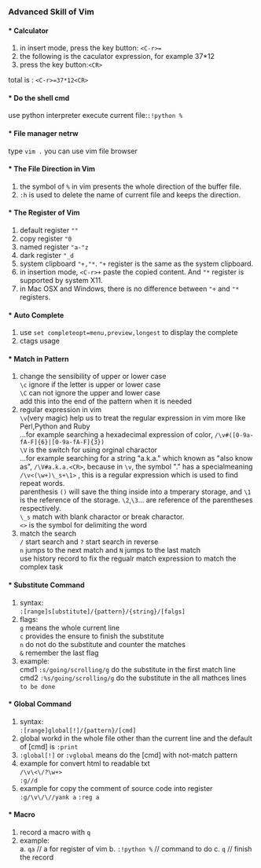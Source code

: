 ### Advanced Skill of Vim

#### * Calculator

1. in insert mode, press the key button: `<C-r>=`
2. the following is the caculator expression, for example 37*12
3. press the key button:`<CR>`

total is : `<C-r>=37*12<CR>`

#### * Do the shell cmd

use python interpreter execute current file:`:!python %`

#### * File manager netrw

type `vim .` you can use vim file browser

#### * The File Direction in Vim

1. the symbol of `%` in vim presents the whole direction of the buffer file.
2. `:h` is used to delete the name of current file and keeps the direction.

#### * The Register of Vim

1. default register `""`
2. copy register `"0`
3. named register `"a-"z`
4. dark register `"_d`
5. system clipboard `"+,"*`. `"+` register is the same as the system clipboard.
6. in insertion mode, `<C-r>+` paste the copied content. And `"*` register is supported by system X11.
7. in Mac OSX and Windows, there is no difference between `"+` and `"*` registers.

#### * Auto Complete

1. use `set completeopt=menu,preview,longest` to display the complete
2. ctags usage

#### * Match in Pattern

1. change the sensibility of upper or lower case
<br>`\c` ignore if the letter is upper or lower case
<br>`\C` can not ignore the upper and lower case
<br> add this into the end of the pattern when it is needed
2. regular expression in vim
<br>`\v`(very magic) help us to treat the regular expression in vim more like Perl,Python and Ruby
<br>...for example searching a hexadecimal expression of color, `/\v#([0-9a-fA-F]{6}|[0-9a-fA-F]{3})`
<br>`\V` is the switch for using orginal charactor
<br>...for example searching for a string "a.k.a." which known as "also know as", `/\V#a.k.a.<CR>`, because in `\v`, the symbol "." has a specialmeaning
<br>`/\v<(\w+)\_s+\1>` , this is a regular expression which is used to find repeat words.
<br>parenthesis `()` will save the thing inside into a tmperary storage, and `\1` is the reference of the storage. `\2`,`\3`... are reference of the parentheses respectively.
<br>`\_s` match with blank charactor or break charactor. 
<br>`<>` is the symbol for delimiting the word
3. match the search
<br>`/` start search and `?` start search in reverse
<br>`n` jumps to the next match and `N` jumps to the last match
<br>use history record to fix the regualr match expression to match the complex task

#### * Substitute Command

1. syntax: <br>
    `:[range]s[ubstitute]/{pattern}/{string}/[falgs]`
2. flags: <br>
    `g` means the whole current line<br>
    `c` provides the ensure to finish the substitute<br>
    `n` do not do the substitute and counter the matches<br>
    `&` remember the last flag<br>
3. example: <br>
    cmd1 `:s/going/scrolling/g` do the substitute in the first match line<br>
    cmd2 `:%s/going/scrolling/g` do the substitute in the all mathces lines<br>
    `to be done`

#### * Global Command

1. syntax: <br>
    `:[range]global[!]/{pattern}/[cmd]`
2. global workd in the whole file other than the current line and the default of [cmd] is `:print`
3. `:global[!]` or `:vglobal` means do the [cmd] with not-match pattern
4. example for convert html to readable txt<br>
    `/\v\<\/?\w+>`<br>
    `:g//d`
5. example for copy the comment of source code into register
    `:g/\v\/\//yank a`
    `:reg a`

#### * Macro

1. record a macro with `q`
2. example: <br>
    a. `qa` // a for register of vim
    b. `:!python %` // command to do
    c. `q` // finish the record
